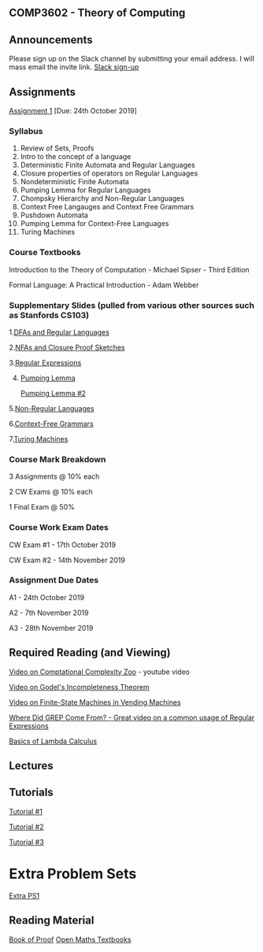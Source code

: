 ## COMP3602 - Theory of Computing

## Announcements
Please sign up on the Slack channel by submitting your email address. I will mass email the invite link.
[Slack sign-up](https://docs.google.com/forms/d/e/1FAIpQLSehpVHHpV_HjT4nB5eN4Pc5tex_BJ1tH0z4QzdamOSy26MO2A/viewform)


## Assignments 
[Assignment 1](https://github.com/InzamamRahaman/COMP3602-2019/blob/master/assignments/COMP3602_Assignment_1.pdf) [Due: 24th October 2019]

### Syllabus

1. Review of Sets, Proofs
2. Intro to the concept of a language
3. Deterministic Finite Automata and Regular Languages
4. Closure properties of operators on Regular Languages
5. Nondeterministic Finite Automata
6. Pumping Lemma for Regular Languages
7. Chompsky Hierarchy and Non-Regular Languages
8. Context Free Langauges and Context Free Grammars
9. Pushdown Automata
10. Pumping Lemma for Context-Free Languages
11. Turing Machines

### Course Textbooks

Introduction to the Theory of Computation - Michael Sipser - Third Edition

Formal Language: A Practical Introduction - Adam Webber


### Supplementary Slides (pulled from various other sources such as Stanfords CS103)

1.[DFAs and Regular Languages](https://github.com/InzamamRahaman/COMP3602-2019/blob/master/lectures/FA1.pdf)

2.[NFAs and Closure Proof Sketches](https://github.com/InzamamRahaman/COMP3602-2019/blob/master/lectures/FA1.pdf)

3.[Regular Expressions](https://github.com/InzamamRahaman/COMP3602-2019/blob/master/lectures/RE.pdf)

4. [Pumping Lemma](https://github.com/InzamamRahaman/COMP3602-2019/blob/master/lectures/Regular_Pumping.ppt)
   
   [Pumping Lemma #2](https://github.com/InzamamRahaman/COMP3602-2019/blob/master/lectures/lec06%20copy.pdf)

5.[Non-Regular Languages](https://github.com/InzamamRahaman/COMP3602-2019/blob/master/lectures/NRLang.pdf)

6.[Context-Free Grammars](https://github.com/InzamamRahaman/COMP3602-2019/blob/master/lectures/CFGs.pdf)

7.[Turing Machines](https://github.com/InzamamRahaman/COMP3602-2019/blob/master/lectures/TMs.pdf)


### Course Mark Breakdown
3 Assignments @ 10% each

2 CW Exams @ 10% each

1 Final Exam @ 50%


### Course Work Exam Dates

CW Exam #1 - 17th October 2019

CW Exam #2 - 14th November 2019

### Assignment Due Dates

A1 - 24th October 2019

A2 - 7th November 2019

A3 - 28th November 2019

## Required Reading (and Viewing)
[Video on Comptational Complexity Zoo](https://www.youtube.com/watch?v=YX40hbAHx3s) - youtube video

[Video on Godel's Incompleteness Theorem](https://www.youtube.com/watch?v=O4ndIDcDSGc)

[Video on Finite-State Machines in Vending Machines](https://www.youtube.com/watch?v=vhiiia1_hC4)

[Where Did GREP Come From? - Great video on a common usage of Regular Expressions](https://www.youtube.com/watch?v=NTfOnGZUZDk)

[Basics of Lambda Calculus](https://www.youtube.com/watch?v=eis11j_iGMs)

## Lectures

## Tutorials
[Tutorial #1](https://github.com/InzamamRahaman/COMP3602-2019/blob/master/Tutorials/Problems/COMP3602_Tutorial_1.pdf)

[Tutorial #2](https://github.com/InzamamRahaman/COMP3602-2019/blob/master/Tutorials/Problems/COMP3602_Tutorial_2.pdf)

[Tutorial #3](https://github.com/InzamamRahaman/COMP3602-2019/blob/master/Tutorials/Problems/COMP3602_Tutorial_3.pdf)


# Extra Problem Sets
[Extra PS1](https://github.com/InzamamRahaman/COMP3602-2019/blob/master/Extra%20Problem%20Sets/PS1.pdf)



## Reading Material
[Book of Proof](https://www.people.vcu.edu/~rhammack/BookOfProof2/)
[Open Maths Textbooks](https://aimath.org/textbooks/approved-textbooks/)
